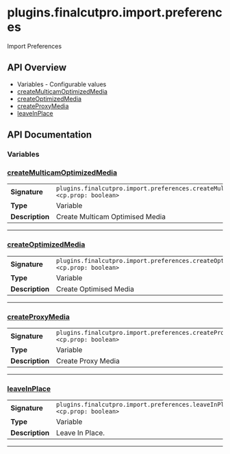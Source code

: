 # plugins.finalcutpro.import.preferences

Import Preferences

## API Overview
* Variables - Configurable values
 * [createMulticamOptimizedMedia](#createmulticamoptimizedmedia)
 * [createOptimizedMedia](#createoptimizedmedia)
 * [createProxyMedia](#createproxymedia)
 * [leaveInPlace](#leaveinplace)

## API Documentation

### Variables


### [createMulticamOptimizedMedia](#createmulticamoptimizedmedia)

|                                             |                                                                                     |
| --------------------------------------------|-------------------------------------------------------------------------------------|
| **Signature**                               | `plugins.finalcutpro.import.preferences.createMulticamOptimizedMedia <cp.prop: boolean>`                                                                    |
| **Type**                                    | Variable                                                                     |
| **Description**                             | Create Multicam Optimised Media                                                                     |

---

### [createOptimizedMedia](#createoptimizedmedia)

|                                             |                                                                                     |
| --------------------------------------------|-------------------------------------------------------------------------------------|
| **Signature**                               | `plugins.finalcutpro.import.preferences.createOptimizedMedia <cp.prop: boolean>`                                                                    |
| **Type**                                    | Variable                                                                     |
| **Description**                             | Create Optimised Media                                                                     |

---

### [createProxyMedia](#createproxymedia)

|                                             |                                                                                     |
| --------------------------------------------|-------------------------------------------------------------------------------------|
| **Signature**                               | `plugins.finalcutpro.import.preferences.createProxyMedia <cp.prop: boolean>`                                                                    |
| **Type**                                    | Variable                                                                     |
| **Description**                             | Create Proxy Media                                                                     |

---

### [leaveInPlace](#leaveinplace)

|                                             |                                                                                     |
| --------------------------------------------|-------------------------------------------------------------------------------------|
| **Signature**                               | `plugins.finalcutpro.import.preferences.leaveInPlace <cp.prop: boolean>`                                                                    |
| **Type**                                    | Variable                                                                     |
| **Description**                             | Leave In Place.                                                                     |

---

